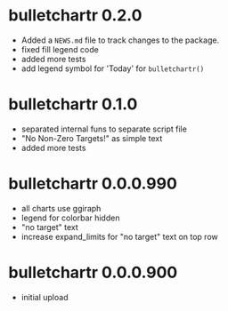 # bulletchartr 0.2.0

* Added a `NEWS.md` file to track changes to the package.
* fixed fill legend code
* added more tests
* add legend symbol for 'Today' for `bulletchartr()`

# bulletchartr 0.1.0

* separated internal funs to separate script file 
* "No Non-Zero Targets!" as simple text
* added more tests

# bulletchartr 0.0.0.990

* all charts use ggiraph
* legend for colorbar hidden
* "no target" text
* increase expand_limits for "no target" text on top row

# bulletchartr 0.0.0.900

* initial upload
